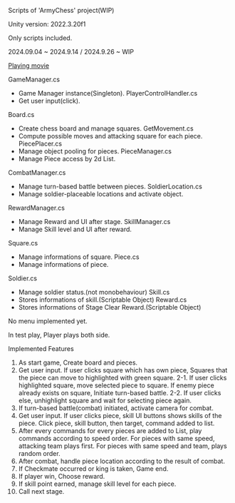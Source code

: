 Scripts of 'ArmyChess' project(WIP)

Unity version: 2022.3.20f1

Only scripts included.

2024.09.04 ~ 2024.9.14 / 2024.9.26 ~ WIP

[Playing movie](https://youtu.be/c_92I434w34)

GameManager.cs
 - Game Manager instance(Singleton).
PlayerControlHandler.cs
 - Get user input(click).

Board.cs
 - Create chess board and manage squares.
GetMovement.cs
 - Compute possible moves and attacking square for each piece.
PiecePlacer.cs
 - Manage object pooling for pieces.
PieceManager.cs
 - Manage Piece access by 2d List.

CombatManager.cs
 - Manage turn-based battle between pieces.
SoldierLocation.cs
 - Manage soldier-placeable locations and activate object.

RewardManager.cs
 - Manage Reward and UI after stage.
SkillManager.cs
 - Manage Skill level and UI after reward.

Square.cs
 - Manage informations of square.
Piece.cs
 - Manage informations of piece.

Soldier.cs
 - Manage soldier status.(not monobehaviour)
Skill.cs
 - Stores informations of skill.(Scriptable Object)
Reward.cs
 - Stores informations of Stage Clear Reward.(Scriptable Object)


No menu implemented yet.

In test play, Player plays both side.

Implemented Features

1. As start game, Create board and pieces.
2. Get user input. If user clicks square which has own piece, Squares that the piece can move to highlighted with green square.
2-1. If user clicks highlighted square, move selected piece to square. If enemy piece already exists on square, Initiate turn-based battle.
2-2. If user clicks else, unhighlight square and wait for selecting piece again.
3. If turn-based battle(combat) initiated, activate camera for combat. 
4. Get user input. If user clicks piece, skill UI buttons shows skills of the piece. Click piece, skill button, then target, command added to list.
5. After every commands for every pieces are added to List, play commands according to speed order. For pieces with same speed, attacking team plays first. For pieces with same speed and team, plays random order.
6. After combat, handle piece location according to the result of combat.
7. If Checkmate occurred or king is taken, Game end.
8. If player win, Choose reward.
9. If skill point earned, manage skill level for each piece.
10. Call next stage.
